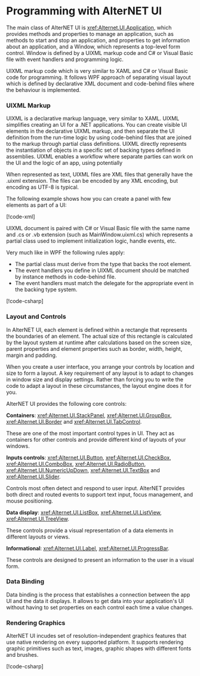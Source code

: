 # Programming with AlterNET UI

The main class of AlterNET UI is <xref:Alternet.UI.Application>, which provides methods and properties to manage an application, such as methods to start and stop an
application, and properties to get information about an application, and a Window, which represents a top-level form control. Window is defined by a
UIXML markup code and C# or Visual Basic file with event handlers and programming logic.

UIXML markup code which is very similar to XAML and C# or Visual Basic code for programming. It follows WPF approach of separating visual layout which
is defined by declarative XML document and code-behind files where the behaviour is implemented.

### UIXML Markup

UIXML is a declarative markup language, very similar to XAML. UIXML simplifies creating an UI for a .NET applications. You can create visible UI
elements in the declarative UIXML markup, and then separate the UI definition from the run-time logic by using code-behind files that are joined to
the markup through partial class definitions. UIXML directly represents the instantiation of objects in a specific set of backing types defined in
assemblies. UIXML enables a workflow where separate parties can work on the UI and the logic of an app, using potentially 

When represented as text, UIXML files are XML files that generally have the .uixml extension. The files can be encoded by any XML encoding, but
encoding as UTF-8 is typical.

The following example shows how you can create a panel with few elements as part of a UI:

[!code-xml[](examples/uixml-sample.uixml)]

UIXML document is paired with C# or Visual Basic file with the same name and .cs or .vb extension (such as MainWindow.uixml.cs) which represents a
partial class used to implement initialization logic, handle events, etc.

Very much like in WPF the following rules apply:

- The partial class must derive from the type that backs the root element.
- The event handlers you define in UIXML document should be matched by instance methods in code-behind file.
- The event handlers must match the delegate for the appropriate event in the backing type system.

[!code-csharp[](examples/code-behind-csharp.cs)]

### Layout and Controls

In AlterNET UI, each element is defined within a rectangle that represents the boundaries of an element. The actual size of this rectangle is
calculated by the layout system at runtime after calculations based on the screen size, parent properties and element properties such as border,
width, height, margin and padding.

When you create a user interface, you arrange your controls by location and size to form a layout. A key requirement of any layout is to adapt to
changes in window size and display settings. Rather than forcing you to write the code to adapt a layout in these circumstances, the layout engine
does it for you.

AlterNET UI provides the following core controls:

**Containers**: <xref:Alternet.UI.StackPanel>, <xref:Alternet.UI.GroupBox>, <xref:Alternet.UI.Border> and <xref:Alternet.UI.TabControl>.

These are one of the most important control types in UI. They act as containers for other controls and provide different kind of layouts of your windows.

**Inputs controls**: <xref:Alternet.UI.Button>, <xref:Alternet.UI.CheckBox>, <xref:Alternet.UI.ComboBox>, <xref:Alternet.UI.RadioButton>,
<xref:Alternet.UI.NumericUpDown>, <xref:Alternet.UI.TextBox> and <xref:Alternet.UI.Slider>.

Controls most often detect and respond to user input. AlterNET provides both direct and routed events to support text input, focus management, and mouse positioning.

**Data display**: <xref:Alternet.UI.ListBox>, <xref:Alternet.UI.ListView>, <xref:Alternet.UI.TreeView>.

These controls provide a visual representation of a data elements in different layouts or views.

**Informational**: <xref:Alternet.UI.Label>, <xref:Alternet.UI.ProgressBar>.

These controls are designed to present an information to the user in a visual form.

### Data Binding

Data binding is the process that establishes a connection between the app UI and the data it displays. It allows to get data into your application's
UI without having to set properties on each control each time a value changes.

### Rendering Graphics 

AlterNET UI incudes set of resolution-independent graphics features that use native rendering on every supported platform.
It supports rendering graphic primitives such as text, images, graphic shapes with different fonts and brushes.

[!code-csharp[](examples/rendering-graphics.cs)]